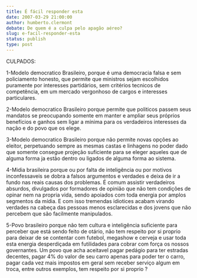 ```yaml
---
title: É fácil responder esta
date: 2007-03-29 21:00:00
author: humberto.clermont
debate: De quem é a culpa pelo apagão aéreo?
slug: e-facil-responder-esta
status: publish 
type: post
---
```


CULPADOS:  

1-Modelo democratico Brasileiro, porque é uma democracia falsa e sem policiamento honesto, que permite que ministros sejam escolhidos puramente por interesses partidários, sem critérios tecnicos de competência, em um mercado vergonhoso de cargos e interesses particulares.   

2-Modelo democratico Brasileiro porque permite que politicos passem seus mandatos se preocupando somente em manter e ampliar seus próprios benefícios e ganhos sem ligar a mínima para os verdadeiros interesses da nação e do povo que os elege.   

3-Modelo democratico Brasileiro porque não permite novas opções ao eleitor, perpetuando sempre as mesmas castas e linhagens no poder dado que somente consegue projeção suficiente para se eleger aqueles que de alguma forma ja estão dentro ou ligados de alguma forma ao sistema.  

4-Midia brasileira porque ou por falta de inteligência ou por motivos inconfessaveis se dobra a falsos argumentos e verdades e deixa de ir a fundo nas reais causas dos problemas. É comum assistir verdadeiros absurdos, divulgados por formadores de opinião que não tem condições de opinar nem na propria vida, sendo apoiados com toda energia por amplos segmentos da mídia. E com isso tremendas idiotices acabam virando verdades na cabeça das pessoas menos esclarecidas e dos jovens que não percebem que são facilmente manipulados.  

5-Povo brasileiro porque não tem cultura e inteligência suficiente para perceber que está sendo feito de otário, não tem respeito por si proprio para deixar de se contentar com futebol, megashow e cerveja e usar toda esta energia desperdiçada em futilidades para cobrar com força os nossos governantes. Um povo que acha aceitavel pagar pedágio para ter estradas decentes, pagar 4% do valor de seu carro apenas para poder ter o carro, pagar cada vez mais impostos em geral sem receber serviço algum em troca, entre outros exemplos, tem respeito por si proprio ?
